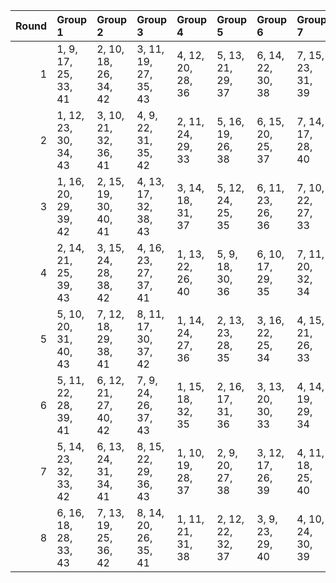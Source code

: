 |   Round | Group 1               | Group 2               | Group 3               | Group 4           | Group 5           | Group 6           | Group 7           | Group 8           |
|--------:|:----------------------|:----------------------|:----------------------|:------------------|:------------------|:------------------|:------------------|:------------------|
|       1 | 1, 9, 17, 25, 33, 41  | 2, 10, 18, 26, 34, 42 | 3, 11, 19, 27, 35, 43 | 4, 12, 20, 28, 36 | 5, 13, 21, 29, 37 | 6, 14, 22, 30, 38 | 7, 15, 23, 31, 39 | 8, 16, 24, 32, 40 |
|       2 | 1, 12, 23, 30, 34, 43 | 3, 10, 21, 32, 36, 41 | 4, 9, 22, 31, 35, 42  | 2, 11, 24, 29, 33 | 5, 16, 19, 26, 38 | 6, 15, 20, 25, 37 | 7, 14, 17, 28, 40 | 8, 13, 18, 27, 39 |
|       3 | 1, 16, 20, 29, 39, 42 | 2, 15, 19, 30, 40, 41 | 4, 13, 17, 32, 38, 43 | 3, 14, 18, 31, 37 | 5, 12, 24, 25, 35 | 6, 11, 23, 26, 36 | 7, 10, 22, 27, 33 | 8, 9, 21, 28, 34  |
|       4 | 2, 14, 21, 25, 39, 43 | 3, 15, 24, 28, 38, 42 | 4, 16, 23, 27, 37, 41 | 1, 13, 22, 26, 40 | 5, 9, 18, 30, 36  | 6, 10, 17, 29, 35 | 7, 11, 20, 32, 34 | 8, 12, 19, 31, 33 |
|       5 | 5, 10, 20, 31, 40, 43 | 7, 12, 18, 29, 38, 41 | 8, 11, 17, 30, 37, 42 | 1, 14, 24, 27, 36 | 2, 13, 23, 28, 35 | 3, 16, 22, 25, 34 | 4, 15, 21, 26, 33 | 6, 9, 19, 32, 39  |
|       6 | 5, 11, 22, 28, 39, 41 | 6, 12, 21, 27, 40, 42 | 7, 9, 24, 26, 37, 43  | 1, 15, 18, 32, 35 | 2, 16, 17, 31, 36 | 3, 13, 20, 30, 33 | 4, 14, 19, 29, 34 | 8, 10, 23, 25, 38 |
|       7 | 5, 14, 23, 32, 33, 42 | 6, 13, 24, 31, 34, 41 | 8, 15, 22, 29, 36, 43 | 1, 10, 19, 28, 37 | 2, 9, 20, 27, 38  | 3, 12, 17, 26, 39 | 4, 11, 18, 25, 40 | 7, 16, 21, 30, 35 |
|       8 | 6, 16, 18, 28, 33, 43 | 7, 13, 19, 25, 36, 42 | 8, 14, 20, 26, 35, 41 | 1, 11, 21, 31, 38 | 2, 12, 22, 32, 37 | 3, 9, 23, 29, 40  | 4, 10, 24, 30, 39 | 5, 15, 17, 27, 34 |